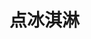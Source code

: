 # 点冰淇淋
<sc-dc />
<br />
<dialog>
## Hi! How can I help you?
# I'd like two [scoops:scoop/n.] of ice cream.
## [Cone] or cup?
# What kind of cones do you have?
## We have [wafer/n.] and [waffle/n.] cones.
# I'll have a waffle cone.
## What ice cream [flavors:flavor/n.] would you like?
# Mint chocolate and strawberry.
Do you have [sorbets:sorbet/n.]?
## Yes, we do.
# I'll change my order then.
I'd like lemon sorbet and mint chocolate.
## OK. Give me a minute.
</dialog>
